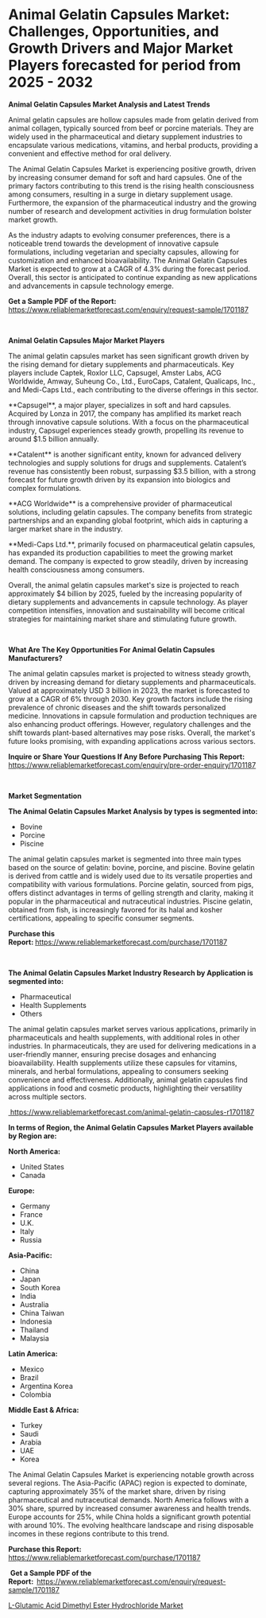 <p><h1>Animal Gelatin Capsules Market: Challenges, Opportunities, and Growth Drivers and Major Market Players forecasted for period from 2025 - 2032</h1></p><p><strong>Animal Gelatin Capsules Market Analysis and Latest Trends</strong></p>
<p><p>Animal gelatin capsules are hollow capsules made from gelatin derived from animal collagen, typically sourced from beef or porcine materials. They are widely used in the pharmaceutical and dietary supplement industries to encapsulate various medications, vitamins, and herbal products, providing a convenient and effective method for oral delivery. </p><p>The Animal Gelatin Capsules Market is experiencing positive growth, driven by increasing consumer demand for soft and hard capsules. One of the primary factors contributing to this trend is the rising health consciousness among consumers, resulting in a surge in dietary supplement usage. Furthermore, the expansion of the pharmaceutical industry and the growing number of research and development activities in drug formulation bolster market growth. </p><p>As the industry adapts to evolving consumer preferences, there is a noticeable trend towards the development of innovative capsule formulations, including vegetarian and specialty capsules, allowing for customization and enhanced bioavailability. The Animal Gelatin Capsules Market is expected to grow at a CAGR of 4.3% during the forecast period. Overall, this sector is anticipated to continue expanding as new applications and advancements in capsule technology emerge.</p></p>
<p><strong>Get a Sample PDF of the Report:&nbsp;</strong> <a href="https://www.reliablemarketforecast.com/enquiry/request-sample/1701187?utm_campaign=2730&utm_medium=2&utm_source=Github&utm_content=ia&utm_term=27032025&utm_id=animal-gelatin-capsules">https://www.reliablemarketforecast.com/enquiry/request-sample/1701187</a></p>
<p>&nbsp;</p>
<p><strong>Animal Gelatin Capsules Major Market Players</strong></p>
<p><p>The animal gelatin capsules market has seen significant growth driven by the rising demand for dietary supplements and pharmaceuticals. Key players include Captek, Roxlor LLC, Capsugel, Amster Labs, ACG Worldwide, Amway, Suheung Co., Ltd., EuroCaps, Catalent, Qualicaps, Inc., and Medi-Caps Ltd., each contributing to the diverse offerings in this sector.</p><p>**Capsugel**, a major player, specializes in soft and hard capsules. Acquired by Lonza in 2017, the company has amplified its market reach through innovative capsule solutions. With a focus on the pharmaceutical industry, Capsugel experiences steady growth, propelling its revenue to around $1.5 billion annually.</p><p>**Catalent** is another significant entity, known for advanced delivery technologies and supply solutions for drugs and supplements. Catalent’s revenue has consistently been robust, surpassing $3.5 billion, with a strong forecast for future growth driven by its expansion into biologics and complex formulations.</p><p>**ACG Worldwide** is a comprehensive provider of pharmaceutical solutions, including gelatin capsules. The company benefits from strategic partnerships and an expanding global footprint, which aids in capturing a larger market share in the industry.</p><p>**Medi-Caps Ltd.**, primarily focused on pharmaceutical gelatin capsules, has expanded its production capabilities to meet the growing market demand. The company is expected to grow steadily, driven by increasing health consciousness among consumers.</p><p>Overall, the animal gelatin capsules market's size is projected to reach approximately $4 billion by 2025, fueled by the increasing popularity of dietary supplements and advancements in capsule technology. As player competition intensifies, innovation and sustainability will become critical strategies for maintaining market share and stimulating future growth.</p></p>
<p>&nbsp;</p>
<p><strong>What Are The Key Opportunities For Animal Gelatin Capsules Manufacturers?</strong></p>
<p><p>The animal gelatin capsules market is projected to witness steady growth, driven by increasing demand for dietary supplements and pharmaceuticals. Valued at approximately USD 3 billion in 2023, the market is forecasted to grow at a CAGR of 6% through 2030. Key growth factors include the rising prevalence of chronic diseases and the shift towards personalized medicine. Innovations in capsule formulation and production techniques are also enhancing product offerings. However, regulatory challenges and the shift towards plant-based alternatives may pose risks. Overall, the market's future looks promising, with expanding applications across various sectors.</p></p>
<p><strong>Inquire or Share Your Questions If Any Before Purchasing This Report:</strong> <a href="https://www.reliablemarketforecast.com/enquiry/pre-order-enquiry/1701187?utm_campaign=2730&utm_medium=2&utm_source=Github&utm_content=ia&utm_term=27032025&utm_id=animal-gelatin-capsules">https://www.reliablemarketforecast.com/enquiry/pre-order-enquiry/1701187</a></p>
<p>&nbsp;</p>
<p><strong>Market Segmentation</strong></p>
<p><strong>The Animal Gelatin Capsules Market Analysis by types is segmented into:</strong></p>
<p><ul><li>Bovine</li><li>Porcine</li><li>Piscine</li></ul></p>
<p><p>The animal gelatin capsules market is segmented into three main types based on the source of gelatin: bovine, porcine, and piscine. Bovine gelatin is derived from cattle and is widely used due to its versatile properties and compatibility with various formulations. Porcine gelatin, sourced from pigs, offers distinct advantages in terms of gelling strength and clarity, making it popular in the pharmaceutical and nutraceutical industries. Piscine gelatin, obtained from fish, is increasingly favored for its halal and kosher certifications, appealing to specific consumer segments.</p></p>
<p><strong>Purchase this Report:&nbsp;</strong><a href="https://www.reliablemarketforecast.com/purchase/1701187?utm_campaign=2730&utm_medium=2&utm_source=Github&utm_content=ia&utm_term=27032025&utm_id=animal-gelatin-capsules">https://www.reliablemarketforecast.com/purchase/1701187</a></p>
<p>&nbsp;</p>
<p><strong>The Animal Gelatin Capsules Market Industry Research by Application is segmented into:</strong></p>
<p><ul><li>Pharmaceutical</li><li>Health Supplements</li><li>Others</li></ul></p>
<p><p>The animal gelatin capsules market serves various applications, primarily in pharmaceuticals and health supplements, with additional roles in other industries. In pharmaceuticals, they are used for delivering medications in a user-friendly manner, ensuring precise dosages and enhancing bioavailability. Health supplements utilize these capsules for vitamins, minerals, and herbal formulations, appealing to consumers seeking convenience and effectiveness. Additionally, animal gelatin capsules find applications in food and cosmetic products, highlighting their versatility across multiple sectors.</p></p>
<p><a href="https://www.reliablemarketforecast.com/animal-gelatin-capsules-r1701187?utm_campaign=2730&utm_medium=2&utm_source=Github&utm_content=ia&utm_term=27032025&utm_id=animal-gelatin-capsules">&nbsp;https://www.reliablemarketforecast.com/animal-gelatin-capsules-r1701187</a></p>
<p><strong>In terms of Region, the Animal Gelatin Capsules Market Players available by Region are:</strong></p>
<p>
    <p> <strong> North America: </strong>
        <ul>
            <li>United States</li>
            <li>Canada</li>
        </ul>
        </p> 
    <p> <strong> Europe: </strong>
        <ul>
            <li>Germany</li>
            <li>France</li>
            <li>U.K.</li>
            <li>Italy</li>
            <li>Russia</li>
        </ul>
        </p> 
    <p> <strong> Asia-Pacific: </strong>
        <ul>
            <li>China</li>
            <li>Japan</li>
            <li>South Korea</li>
            <li>India</li>
            <li>Australia</li>
            <li>China Taiwan</li>
            <li>Indonesia</li>
            <li>Thailand</li>
            <li>Malaysia</li>
        </ul>
        </p> 
    <p> <strong> Latin America: </strong>
        <ul>
            <li>Mexico</li>
            <li>Brazil</li>
            <li>Argentina Korea</li>
            <li>Colombia</li>
        </ul>
        </p> 
    <p> <strong> Middle East & Africa: </strong>
        <ul>
            <li>Turkey</li>
            <li>Saudi</li>
            <li>Arabia</li>
            <li>UAE</li>
            <li>Korea</li>
        </ul>
    </p>
    </p>
<p><p>The Animal Gelatin Capsules Market is experiencing notable growth across several regions. The Asia-Pacific (APAC) region is expected to dominate, capturing approximately 35% of the market share, driven by rising pharmaceutical and nutraceutical demands. North America follows with a 30% share, spurred by increased consumer awareness and health trends. Europe accounts for 25%, while China holds a significant growth potential with around 10%. The evolving healthcare landscape and rising disposable incomes in these regions contribute to this trend.</p></p>
<p><strong>Purchase this Report: </strong><a href="https://www.reliablemarketforecast.com/purchase/1701187?utm_campaign=2730&utm_medium=2&utm_source=Github&utm_content=ia&utm_term=27032025&utm_id=animal-gelatin-capsules">https://www.reliablemarketforecast.com/purchase/1701187</a></p>
<p>&nbsp;<strong>Get a Sample PDF of the Report:&nbsp;&nbsp;</strong><a href="https://www.reliablemarketforecast.com/enquiry/request-sample/1701187?utm_campaign=2730&utm_medium=2&utm_source=Github&utm_content=ia&utm_term=27032025&utm_id=animal-gelatin-capsules">https://www.reliablemarketforecast.com/enquiry/request-sample/1701187</a></p>
<p><strong></strong></p>
<p><p><a href="https://github.com/semiensamuel72378/Market-Research-Report-List-1/blob/main/l-glutamic-acid-dimethyl-ester-hydrochloride-market.md?utm_campaign=2730&utm_medium=2&utm_source=Github&utm_content=ia&utm_term=27032025&utm_id=animal-gelatin-capsules">L-Glutamic Acid Dimethyl Ester Hydrochloride Market</a></p></p>